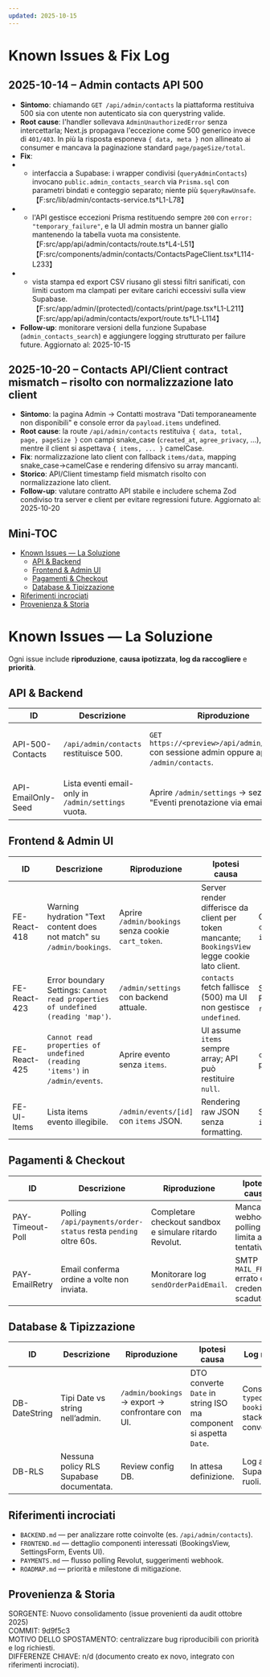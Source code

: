 ```yaml
---
updated: 2025-10-15
---
```

# Known Issues & Fix Log

## 2025-10-14 – Admin contacts API 500
- **Sintomo**: chiamando `GET /api/admin/contacts` la piattaforma restituiva 500 sia con utente non autenticato sia con querystring valide.
- **Root cause**: l'handler sollevava `AdminUnauthorizedError` senza intercettarla; Next.js propagava l'eccezione come 500 generico invece di `401/403`. In più la risposta esponeva `{ data, meta }` non allineato ai consumer e mancava la paginazione standard `page/pageSize/total`.
- **Fix**:
-  - interfaccia a Supabase: i wrapper condivisi (`queryAdminContacts`) invocano `public.admin_contacts_search` via `Prisma.sql` con parametri bindati e conteggio separato; niente più `$queryRawUnsafe`.【F:src/lib/admin/contacts-service.ts†L1-L78】
-  - l'API gestisce eccezioni Prisma restituendo sempre `200` con `error: "temporary_failure"`, e la UI admin mostra un banner giallo mantenendo la tabella vuota ma consistente.【F:src/app/api/admin/contacts/route.ts†L4-L51】【F:src/components/admin/contacts/ContactsPageClient.tsx†L114-L233】
-  - vista stampa ed export CSV riusano gli stessi filtri sanificati, con limiti custom ma clampati per evitare carichi eccessivi sulla view Supabase.【F:src/app/admin/(protected)/contacts/print/page.tsx†L1-L211】【F:src/app/api/admin/contacts/export/route.ts†L1-L114】
- **Follow-up**: monitorare versioni della funzione Supabase (`admin_contacts_search`) e aggiungere logging strutturato per failure future.
Aggiornato al: 2025-10-15

## 2025-10-20 – Contacts API/Client contract mismatch – risolto con normalizzazione lato client
- **Sintomo**: la pagina Admin → Contatti mostrava "Dati temporaneamente non disponibili" e console error da `payload.items` undefined.
- **Root cause**: la route `/api/admin/contacts` restituiva `{ data, total, page, pageSize }` con campi snake_case (`created_at`, `agree_privacy`, ...), mentre il client si aspettava `{ items, ... }` camelCase.
- **Fix**: normalizzazione lato client con fallback `items/data`, mapping snake_case→camelCase e rendering difensivo su array mancanti.
- **Storico**: API/Client timestamp field mismatch risolto con normalizzazione lato client.
- **Follow-up**: valutare contratto API stabile e includere schema Zod condiviso tra server e client per evitare regressioni future.
Aggiornato al: 2025-10-20

## Mini-TOC
- [Known Issues — La Soluzione](#known-issues--la-soluzione)
  - [API & Backend](#api--backend)
  - [Frontend & Admin UI](#frontend--admin-ui)
  - [Pagamenti & Checkout](#pagamenti--checkout)
  - [Database & Tipizzazione](#database--tipizzazione)
- [Riferimenti incrociati](#riferimenti-incrociati)
- [Provenienza & Storia](#provenienza--storia)

# Known Issues — La Soluzione
Ogni issue include **riproduzione**, **causa ipotizzata**, **log da raccogliere** e **priorità**.

## API & Backend
| ID | Descrizione | Riproduzione | Ipotesi causa | Log richiesti | Priorità |
| --- | --- | --- | --- | --- | --- |
| API-500-Contacts | `/api/admin/contacts` restituisce 500. | `GET https://<preview>/api/admin/contacts` con sessione admin oppure aprire `/admin/contacts`. | Rotta interroga tabella non migrata (`prisma.contacts` assente). | Log Prisma (`error.code`, `query`), stack trace completo. Annotare `requestId`. | **P0** |
| API-EmailOnly-Seed | Lista eventi email-only in `/admin/settings` vuota. | Aprire `/admin/settings` → sezione "Eventi prenotazione via email". | Nessun seed `EventInstance`; API supporta solo PATCH. | Log query `fetchAdminEventInstances`, output array. | **P1** |

## Frontend & Admin UI
| ID | Descrizione | Riproduzione | Ipotesi causa | Log richiesti | Priorità |
| --- | --- | --- | --- | --- | --- |
| FE-React-418 | Warning hydration "Text content does not match" su `/admin/bookings`. | Aprire `/admin/bookings` senza cookie `cart_token`. | Server render differisce da client per token mancante; `BookingsView` legge cookie lato client. | Console log `cartToken`, props `initialCart`. | **P1** |
| FE-React-423 | Error boundary Settings: `Cannot read properties of undefined (reading 'map')`. | `/admin/settings` con backend attuale. | `contacts` fetch fallisce (500) ma UI non gestisce `undefined`. | Stack trace React, `response.status`. | **P0** |
| FE-React-425 | `Cannot read properties of undefined (reading 'items')` in `/admin/events`. | Aprire evento senza `items`. | UI assume `items` sempre array; API può restituire `null`. | `console.error`, payload `event`. | **P1** |
| FE-UI-Items | Lista items evento illegibile. | `/admin/events/[id]` con `items` JSON. | Rendering raw JSON senza formatting. | Screenshot UI, `items.length`. | **P2** |

## Pagamenti & Checkout
| ID | Descrizione | Riproduzione | Ipotesi causa | Log richiesti | Priorità |
| --- | --- | --- | --- | --- | --- |
| PAY-Timeout-Poll | Polling `/api/payments/order-status` resta `pending` oltre 60s. | Completare checkout sandbox e simulare ritardo Revolut. | Mancanza webhook; polling limita a 12 tentativi. | Log `pollCount`, `responseId` Revolut, timestamp. | **P1** |
| PAY-EmailRetry | Email conferma ordine a volte non inviata. | Monitorare log `sendOrderPaidEmail`. | SMTP `MAIL_FROM` errato o credenziali scadute. | Log `mailerError`, `smtpHost`, `bookingId`. | **P2** |

## Database & Tipizzazione
| ID | Descrizione | Riproduzione | Ipotesi causa | Log richiesti | Priorità |
| --- | --- | --- | --- | --- | --- |
| DB-DateString | Tipi Date vs string nell’admin. | `/admin/bookings` → export → confrontare con UI. | DTO converte `Date` in string ISO ma component si aspetta `Date`. | Console log `typeof booking.date`, stack convertitore. | **P1** |
| DB-RLS | Nessuna policy RLS Supabase documentata. | Review config DB. | In attesa definizione. | Log accessi Supabase, ruoli. | **P2** |

## Riferimenti incrociati
- `BACKEND.md` — per analizzare rotte coinvolte (es. `/api/admin/contacts`).
- `FRONTEND.md` — dettaglio componenti interessati (BookingsView, SettingsForm, Events UI).
- `PAYMENTS.md` — flusso polling Revolut, suggerimenti webhook.
- `ROADMAP.md` — priorità e milestone di mitigazione.

## Provenienza & Storia
SORGENTE: Nuovo consolidamento (issue provenienti da audit ottobre 2025)  
COMMIT: 9d9f5c3  
MOTIVO DELLO SPOSTAMENTO: centralizzare bug riproducibili con priorità e log richiesti.  
DIFFERENZE CHIAVE: n/d (documento creato ex novo, integrato con riferimenti incrociati).
